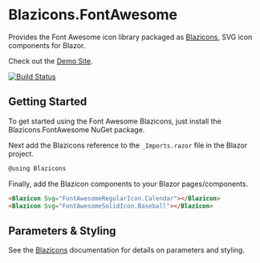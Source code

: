 # Blazicons.FontAwesome
Provides the Font Awesome icon library packaged as [Blazicons](https://github.com/kyleherzog/Blazicons), SVG icon components for Blazor.

Check out the [Demo Site](http://blazicons.com).

[![Build Status](https://dev.azure.com/kyleherzog/Blazicons/_apis/build/status/Blazicons.FontAwesome?branchName=main)](https://dev.azure.com/kyleherzog/Blazicons/_build/latest?definitionId=19&branchName=main)

## Getting Started
To get started using the Font Awesome Blazicons, just install the Blazicons.FontAwesome NuGet package.

Next add the Blazicons reference to the `_Imports.razor` file in the Blazor project.

```csharp
@using Blazicons
```

Finally, add the Blazicon components to your Blazor pages/components.
```html
<Blazicon Svg="FontAwesomeRegularIcon.Calendar"></Blazicon>
<Blazicon Svg="FontAwesomeSolidIcon.Baseball"></Blazicon>
```

## Parameters & Styling
See the [Blazicons](https://github.com/kyleherzog/Blazicons) documentation for details on parameters and styling.